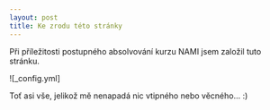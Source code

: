 ```yaml
---
layout: post
title: Ke zrodu této stránky
---
```


Při příležitosti postupného absolvování kurzu NAMI jsem založil tuto stránku. 

![_config.yml]

Toť asi vše, jelikož mě nenapadá nic vtipného nebo věcného... :)
